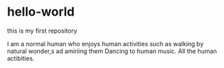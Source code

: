 # hello-world
this is my first repository

I am a normal human who enjoys human activities such as walking by natural wonder,s ad amiriing them
Dancing to human music. All the human actibities.
